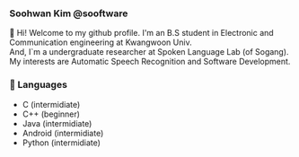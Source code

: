 ### Soohwan Kim @sooftware  
  
👋 Hi! Welcome to my github profile. I'm an B.S student in Electronic and Communication engineering at Kwangwoon Univ.  
And, I`m a undergraduate researcher at Spoken Language Lab (of Sogang). My interests are Automatic Speech Recognition and Software Development.  
  
### 🔭 Languages  
* C (intermidiate)  
* C++ (beginner)  
* Java (intermidiate)  
* Android (intermidiate)  
* Python (intermidiate)  

  
<!--
**sooftware/sooftware** is a ✨ _special_ ✨ repository because its `README.md` (this file) appears on your GitHub profile.

Here are some ideas to get you started:

- 🔭 I’m currently working on ...
- 🌱 I’m currently learning ...
- 👯 I’m looking to collaborate on ...
- 🤔 I’m looking for help with ...
- 💬 Ask me about ...
- 📫 How to reach me: ...
- 😄 Pronouns: ...
- ⚡ Fun fact: ...
-->
